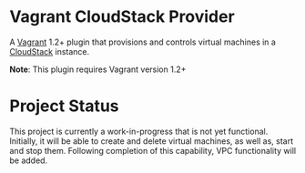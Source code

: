 # Vagrant CloudStack Provider

A [Vagrant](http://www.vagrantup.com) 1.2+ plugin that provisions and controls virtual machines in a [CloudStack](http://www.cloudstack.org) instance.

**Note**: This plugin requires Vagrant version 1.2+

# Project Status

This project is currently a work-in-progress that is not yet functional.  Initially, it will be able to create and delete virtual machines, as well as, start and stop them.  Following completion of this capability, VPC functionality will be added.
